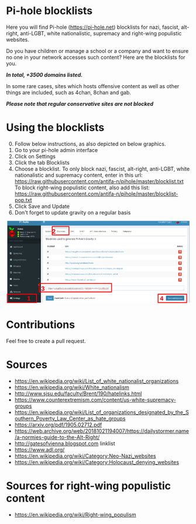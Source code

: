 # Pi-hole blocklists
Here you will find Pi-hole (https://pi-hole.net) blocklists for nazi, fascist, alt-right, anti-LGBT, white nationalistic, supremacy and right-wing populistic websites.

Do you have children or manage a school or a company and want to ensure no one in your network accesses such content? Here are the blocklists for you.

***In total, +3500 domains listed.***

In some rare cases, sites which hosts offensive content as well as other things are included, such as 4chan, 8chan and gab.

***Please note that regular conservative sites are not blocked***

# Using the blocklists
0. Follow below instructions, as also depicted on below graphics.
1. Go to your pi-hole admin interface
2. Click on Settings
3. Click the tab Blocklists
4. Choose a blocklist.
To only block nazi, fascist, alt-right, anti-LGBT, white nationalistic and supremacy content, enter in this url: https://raw.githubusercontent.com/antifa-n/pihole/master/blocklist.txt
To block right-wing populistic content, also add this list: https://raw.githubusercontent.com/antifa-n/pihole/master/blocklist-pop.txt
5. Click Save and Update
6. Don't forget to update gravity on a regular basis

![pi-hole](afablst.png)


# Contributions
Feel free to create a pull request.

# Sources
* https://en.wikipedia.org/wiki/List_of_white_nationalist_organizations
* https://en.wikipedia.org/wiki/White_nationalism
* http://www.sjsu.edu/faculty/Brent/190/hatelinks.html
* https://www.counterextremism.com/content/us-white-supremacy-groups
* https://en.wikipedia.org/wiki/List_of_organizations_designated_by_the_Southern_Poverty_Law_Center_as_hate_groups
* https://arxiv.org/pdf/1905.02712.pdf
* https://web.archive.org/web/20181021194007/https://dailystormer.name/a-normies-guide-to-the-Alt-Right/
* http://gatesofvienna.blogspot.com linklist
* https://www.adl.org/
* https://en.wikipedia.org/wiki/Category:Neo-Nazi_websites
* https://en.wikipedia.org/wiki/Category:Holocaust_denying_websites

# Sources for right-wing populistic content
* https://en.wikipedia.org/wiki/Right-wing_populism
